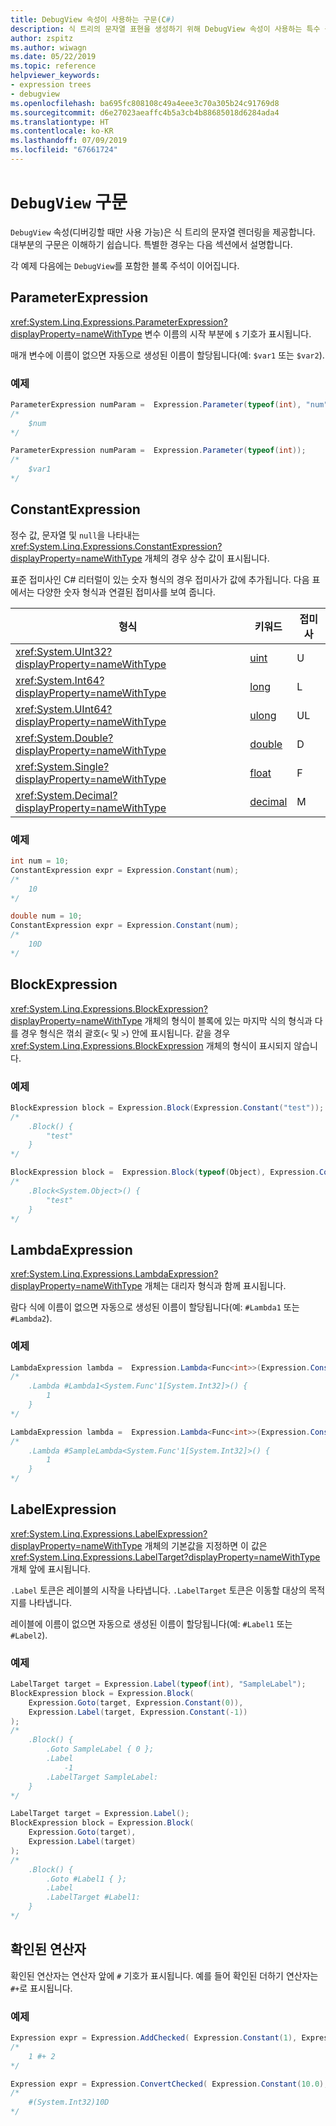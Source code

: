 ```yaml
---
title: DebugView 속성이 사용하는 구문(C#)
description: 식 트리의 문자열 표현을 생성하기 위해 DebugView 속성이 사용하는 특수 구문을 설명합니다.
author: zspitz
ms.author: wiwagn
ms.date: 05/22/2019
ms.topic: reference
helpviewer_keywords:
- expression trees
- debugview
ms.openlocfilehash: ba695fc808108c49a4eee3c70a305b24c91769d8
ms.sourcegitcommit: d6e27023aeaffc4b5a3cb4b88685018d6284ada4
ms.translationtype: HT
ms.contentlocale: ko-KR
ms.lasthandoff: 07/09/2019
ms.locfileid: "67661724"
---
```

# <a name="debugview-syntax"></a>`DebugView` 구문

`DebugView` 속성(디버깅할 때만 사용 가능)은 식 트리의 문자열 렌더링을 제공합니다. 대부분의 구문은 이해하기 쉽습니다. 특별한 경우는 다음 섹션에서 설명합니다.

각 예제 다음에는 `DebugView`를 포함한 블록 주석이 이어집니다.

## <a name="parameterexpression"></a>ParameterExpression

<xref:System.Linq.Expressions.ParameterExpression?displayProperty=nameWithType> 변수 이름의 시작 부분에 `$` 기호가 표시됩니다.

매개 변수에 이름이 없으면 자동으로 생성된 이름이 할당됩니다(예: `$var1` 또는 `$var2`).

### <a name="examples"></a>예제

```csharp
ParameterExpression numParam =  Expression.Parameter(typeof(int), "num");
/*
    $num
*/

ParameterExpression numParam =  Expression.Parameter(typeof(int));
/*
    $var1
*/
```

## <a name="constantexpression"></a>ConstantExpression

정수 값, 문자열 및 `null`을 나타내는 <xref:System.Linq.Expressions.ConstantExpression?displayProperty=nameWithType> 개체의 경우 상수 값이 표시됩니다.

표준 접미사인 C# 리터럴이 있는 숫자 형식의 경우 접미사가 값에 추가됩니다. 다음 표에서는 다양한 숫자 형식과 연결된 접미사를 보여 줍니다.

| 형식 | 키워드 | 접미사 |
|--|--|--|
| <xref:System.UInt32?displayProperty=nameWithType> | [uint](../../../language-reference/builtin-types/integral-numeric-types.md) | U |
| <xref:System.Int64?displayProperty=nameWithType> | [long](../../../language-reference/builtin-types/integral-numeric-types.md) | L |
| <xref:System.UInt64?displayProperty=nameWithType> | [ulong](../../../language-reference/builtin-types/integral-numeric-types.md) | UL |
| <xref:System.Double?displayProperty=nameWithType> | [double](../../../language-reference/builtin-types/floating-point-numeric-types.md) | D |
| <xref:System.Single?displayProperty=nameWithType> | [float](../../../language-reference/builtin-types/floating-point-numeric-types.md) | F |
| <xref:System.Decimal?displayProperty=nameWithType> | [decimal](../../../language-reference/builtin-types/floating-point-numeric-types.md) | M |

### <a name="examples"></a>예제

```csharp
int num = 10;
ConstantExpression expr = Expression.Constant(num);
/*
    10
*/

double num = 10;
ConstantExpression expr = Expression.Constant(num);
/*
    10D
*/
```

## <a name="blockexpression"></a>BlockExpression

<xref:System.Linq.Expressions.BlockExpression?displayProperty=nameWithType> 개체의 형식이 블록에 있는 마지막 식의 형식과 다를 경우 형식은 꺾쇠 괄호(`<` 및 `>`) 안에 표시됩니다. 같을 경우 <xref:System.Linq.Expressions.BlockExpression> 개체의 형식이 표시되지 않습니다.

### <a name="examples"></a>예제

```csharp
BlockExpression block = Expression.Block(Expression.Constant("test"));
/*
    .Block() {
        "test"
    }
*/

BlockExpression block =  Expression.Block(typeof(Object), Expression.Constant("test"));
/*
    .Block<System.Object>() {
        "test"
    }
*/
```

## <a name="lambdaexpression"></a>LambdaExpression

<xref:System.Linq.Expressions.LambdaExpression?displayProperty=nameWithType> 개체는 대리자 형식과 함께 표시됩니다.

람다 식에 이름이 없으면 자동으로 생성된 이름이 할당됩니다(예: `#Lambda1` 또는 `#Lambda2`).

### <a name="examples"></a>예제

```csharp
LambdaExpression lambda =  Expression.Lambda<Func<int>>(Expression.Constant(1));
/*
    .Lambda #Lambda1<System.Func'1[System.Int32]>() {
        1
    }
*/

LambdaExpression lambda =  Expression.Lambda<Func<int>>(Expression.Constant(1), "SampleLambda", null);
/*
    .Lambda #SampleLambda<System.Func'1[System.Int32]>() {
        1
    }
*/
```

## <a name="labelexpression"></a>LabelExpression

<xref:System.Linq.Expressions.LabelExpression?displayProperty=nameWithType> 개체의 기본값을 지정하면 이 값은 <xref:System.Linq.Expressions.LabelTarget?displayProperty=nameWithType> 개체 앞에 표시됩니다.

`.Label` 토큰은 레이블의 시작을 나타냅니다. `.LabelTarget` 토큰은 이동할 대상의 목적지를 나타냅니다.

레이블에 이름이 없으면 자동으로 생성된 이름이 할당됩니다(예: `#Label1` 또는 `#Label2`).

### <a name="examples"></a>예제

```csharp
LabelTarget target = Expression.Label(typeof(int), "SampleLabel");
BlockExpression block = Expression.Block(
    Expression.Goto(target, Expression.Constant(0)),
    Expression.Label(target, Expression.Constant(-1))
);
/*
    .Block() {
        .Goto SampleLabel { 0 };
        .Label
            -1
        .LabelTarget SampleLabel:
    }
*/

LabelTarget target = Expression.Label();
BlockExpression block = Expression.Block(
    Expression.Goto(target),
    Expression.Label(target)
);
/*
    .Block() {
        .Goto #Label1 { };
        .Label
        .LabelTarget #Label1:
    }
*/
```

## <a name="checked-operators"></a>확인된 연산자

확인된 연산자는 연산자 앞에 `#` 기호가 표시됩니다. 예를 들어 확인된 더하기 연산자는 `#+`로 표시됩니다.

### <a name="examples"></a>예제

```csharp
Expression expr = Expression.AddChecked( Expression.Constant(1), Expression.Constant(2));
/*
    1 #+ 2
*/

Expression expr = Expression.ConvertChecked( Expression.Constant(10.0), typeof(int));
/*
    #(System.Int32)10D
*/
```
